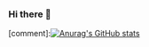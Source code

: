 ### Hi there 👋

[comment]:[![Anurag's GitHub stats](https://github-readme-stats.vercel.app/api?username=Fantom250YT&theme=react)](https://finlayh.com)
